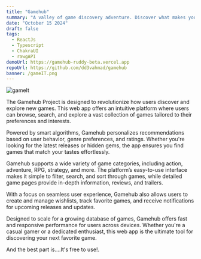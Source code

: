 ```yaml
---
title: "Gamehub"
summary: "A valley of game discovery adventure. Discover what makes you happy and active."
date: "October 15 2024"
draft: false
tags:
  - ReactJs
  - Typescript
  - ChakraUI
  - rawgAPI
demoUrl: https://gamehub-ruddy-beta.vercel.app
repoUrl: https://github.com/dd3vahmad/gamehub
banner: /gameIT.png
---
```


![gameIt](/gameIT.png)

The Gamehub Project is designed to revolutionize how users discover and explore new games. This web app offers an intuitive platform where users can browse, search, and explore a vast collection of games tailored to their preferences and interests.

Powered by smart algorithms, Gamehub personalizes recommendations based on user behavior, genre preferences, and ratings. Whether you're looking for the latest releases or hidden gems, the app ensures you find games that match your tastes effortlessly.

Gamehub supports a wide variety of game categories, including action, adventure, RPG, strategy, and more. The platform’s easy-to-use interface makes it simple to filter, search, and sort through games, while detailed game pages provide in-depth information, reviews, and trailers.

With a focus on seamless user experience, Gamehub also allows users to create and manage wishlists, track favorite games, and receive notifications for upcoming releases and updates.

Designed to scale for a growing database of games, Gamehub offers fast and responsive performance for users across devices. Whether you're a casual gamer or a dedicated enthusiast, this web app is the ultimate tool for discovering your next favorite game.

And the best part is....It's free to use!.
